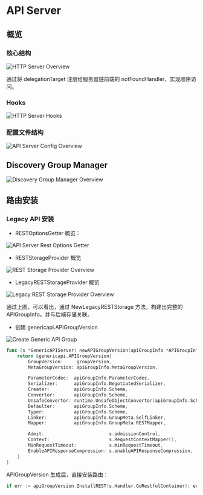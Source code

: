 # API Server

## 概览

### 核心结构

![HTTP Server Overview](./images/api_server_overview.svg)

通过将 delegationTarget 注册给服务器链前端的 notFoundHandler，实现顺序访问。

### Hooks

![HTTP Server Hooks](./images/api_server_hooks.svg)

### 配置文件结构

![API Server Config Overview](./images/api_server_config_overview.svg)

## Discovery Group Manager

![Discovery Group Manager Overview](./images/discovery_group_manager.svg)

## 路由安装

### Legacy API 安装

- RESTOptionsGetter 概览：

![API Server Rest Options Getter](./images/api_server_rest_options_getter.svg)

- RESTStorageProvider 概览

![REST Storage Provider Overview](./images/rest_storage_provider_overview.svg)

- LegacyRESTStorageProvider 概览

![Legacy REST Storage Provider Overview](./images/legacy_rest_storage_provider_overview.svg)

通过上图，可以看出，通过 NewLegacyRESTStorage 方法，构建出完整的 APIGroupInfo。并与后端存储关联。

- 创建 genericapi.APIGroupVersion

![Create Generic API Group](./images/generic_api_group_info.svg)

```go
func (s *GenericAPIServer) newAPIGroupVersion(apiGroupInfo *APIGroupInfo, groupVersion schema.GroupVersion) *genericapi.APIGroupVersion {
	return &genericapi.APIGroupVersion{
		GroupVersion:     groupVersion,
		MetaGroupVersion: apiGroupInfo.MetaGroupVersion,

		ParameterCodec:  apiGroupInfo.ParameterCodec,
		Serializer:      apiGroupInfo.NegotiatedSerializer,
		Creater:         apiGroupInfo.Scheme,
		Convertor:       apiGroupInfo.Scheme,
		UnsafeConvertor: runtime.UnsafeObjectConvertor(apiGroupInfo.Scheme),
		Defaulter:       apiGroupInfo.Scheme,
		Typer:           apiGroupInfo.Scheme,
		Linker:          apiGroupInfo.GroupMeta.SelfLinker,
		Mapper:          apiGroupInfo.GroupMeta.RESTMapper,

		Admit:                        s.admissionControl,
		Context:                      s.RequestContextMapper(),
		MinRequestTimeout:            s.minRequestTimeout,
		EnableAPIResponseCompression: s.enableAPIResponseCompression,
	}
}
```

APIGroupVersion 生成后，直接安装路由：

```go
if err := apiGroupVersion.InstallREST(s.Handler.GoRestfulContainer); err != nil {
```

